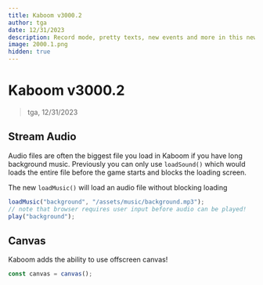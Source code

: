 ```yaml
---
title: Kaboom v3000.2
author: tga
date: 12/31/2023
description: Record mode, pretty texts, new events and more in this new version!
image: 2000.1.png
hidden: true
---
```


# Kaboom v3000.2

> tga, 12/31/2023

## Stream Audio

Audio files are often the biggest file you load in Kaboom if you have long background music. Previously you can only use `loadSound()` which would loads the entire file before the game starts and blocks the loading screen.

The new `loadMusic()` will load an audio file without blocking loading

```js
loadMusic("background", "/assets/music/background.mp3");
// note that browser requires user input before audio can be played!
play("background");
```

## Canvas

Kaboom adds the ability to use offscreen canvas!

```js
const canvas = canvas();
```
